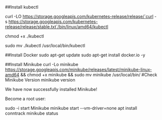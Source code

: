 ##Install kubectl

curl -LO https://storage.googleapis.com/kubernetes-release/release/`curl -s https://storage.googleapis.com/kubernetes-release/release/stable.txt`/bin/linux/amd64/kubectl

chmod +x ./kubectl

sudo mv ./kubectl /usr/local/bin/kubectl

##Install Docker
sudo apt-get update
sudo apt-get install docker.io -y

##Install Minikube
curl -Lo minikube https://storage.googleapis.com/minikube/releases/latest/minikube-linux-amd64 && chmod +x minikube && sudo mv minikube /usr/local/bin/
#Check Minikube Version
minikube version

We have now successfully installed Minikube!

Become a root user:

sudo -i
start Minikube
minikube start --vm-driver=none
apt install conntrack
minikube status

